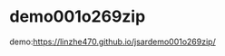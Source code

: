# demo001o269zip
demo:<a href="https://linzhe470.github.io/jsardemo001o269zip/">https://linzhe470.github.io/jsardemo001o269zip/</a>
